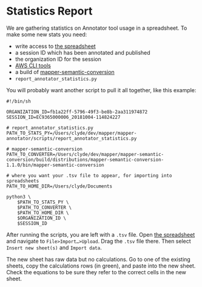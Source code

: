 # Statistics Report

We are gathering statistics on Annotator tool usage in a spreadsheet. To make some new stats you need:

 - write access to [the spreadsheet](https://docs.google.com/spreadsheets/d/1uy5BURyJAVCHQOTaOaqMHjXEB-loqlRccw501Fbyp8c/edit?usp=sharing)
 - a session ID which has been annotated and published
 - the organization ID for the session
 - [AWS CLI tools](https://docs.google.com/document/d/1x7yNMfRnDBJQt2FqrkDZyUa8a6w7KhgdqshYg4Au0sc/edit#)
 - a build of [mapper-semantic-conversion](https://github.com/Signafy/mapper-semantic-conversion)
 - `report_annotator_statistics.py`

You will probably want another script to pull it all together, like this example:

```
#!/bin/sh

ORGANIZATION_ID=fb1a22ff-5796-49f3-be8b-2aa311974872
SESSION_ID=EC9365000006_20181004-114824227

# report_annotator_statistics.py
PATH_TO_STATS_PY=/Users/clyde/dev/mapper/mapper-annotator/scripts/report_annotator_statistics.py

# mapper-semantic-conversion
PATH_TO_CONVERTER=/Users/clyde/dev/mapper/mapper-semantic-conversion/build/distributions/mapper-semantic-conversion-1.1.0/bin/mapper-semantic-conversion

# where you want your .tsv file to appear, for importing into spreadsheets
PATH_TO_HOME_DIR=/Users/clyde/Documents

python3 \
	$PATH_TO_STATS_PY \
	$PATH_TO_CONVERTER \
	$PATH_TO_HOME_DIR \
	$ORGANIZATION_ID \
	$SESSION_ID
```

After running the scripts, you are left with a `.tsv` file. Open [the spreadsheet](https://docs.google.com/spreadsheets/d/1uy5BURyJAVCHQOTaOaqMHjXEB-loqlRccw501Fbyp8c/edit?usp=sharing) and navigate to `File>Import…>Upload`. Drag the `.tsv` file there. Then select `Insert new sheet(s)` and `Import data`.

The new sheet has raw data but no calculations. Go to one of the existing sheets, copy the calculations rows (in green), and paste into the new sheet. Check the equations to be sure they refer to the correct cells in the new sheet.
